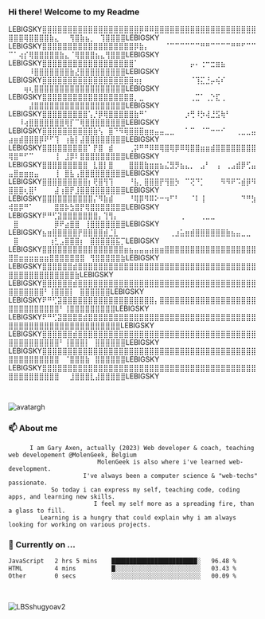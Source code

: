 ### Hi there! Welcome to my Readme 

 LEBIGSKY⣿⣿⣿⣿⣿⣿⣿⣿⣿⣿⣿⣿⣿⣿⣿⣿⣿⣿⣿⡿⠿⠿⣿⣿⣿⣿⣿⣿⣿⣿⣿⣿⣿⣿⣿⣿⣿⣿⣿⣿⣿⣿⣿⣿⣿⢿⣿⣿⣿⣿⣷⣄⠀⠀⢻⣿⣷⣦⡀⠀⢹⣿⣿⣿⣿LEBIGSKY
  LEBIGSKY⣿⣿⣿⣿⣿⣿⣿⣿⣿⣿⣿⣿⣿⣿⣿⣿⣿⣿⡿⣷⡄⠀⠀⠀⠈⠉⠉⠉⠉⠉⠉⠛⠛⠉⠉⠉⠉⠛⠛⠋⠉⠉⠉⠁⢴⡎⢿⣿⣿⣿⣿⣿⣷⣄⠈⢿⣿⣿⣿⣦⣄⢻⣿⣿⣿LEBIGSKY
  LEBIGSKY⣿⣿⣿⣿⣿⣿⣿⣿⣿⣿⣿⣿⣿⣿⣿⣿⣿⣿⠁⠀⠀⠀⠀⠀⠀⠀⠀⠀⠀⡤⠄⢐⠒⣒⣶⣦⠀⠀⠀⠀⠀⠀⠀⠀⠀⠀⠸⣿⣿⣿⣿⣿⣿⣿⣷⣜⣿⣿⣿⣿⣿⣿⣿⣿⣿LEBIGSKY
  LEBIGSKY⣿⣿⣿⣿⣿⣿⣿⣿⣿⣿⣿⣿⣿⣿⣿⣿⣿⣿⢶⡆⠀⠀⠀⠀⠀⠀⠀⠀⠀⠈⢹⣍⣘⡤⢮⠎⠀⠀⠀⠀⠀⠀⠀⠀⠀⢶⢆⣿⣿⣿⣿⣿⣿⣿⣿⣿⣿⣿⣿⣿⣿⣿⣿⣿⣿LEBIGSKY
  LEBIGSKY⣿⣿⣿⣿⣿⣿⣿⣿⣿⣿⣿⣿⣿⣿⣿⣿⣿⣿⡀⣀⠀⠀⠀⠀⠀⠀⠀⠀⠀⢀⣉⠁⢀⡑⣏⢀⠀⠀⠀⠀⠀⠀⠀⠀⠀⠀⣼⣿⣿⣿⣿⣿⣿⣿⣿⣿⣿⣿⣿⣿⣿⣿⣿⣿⣿LEBIGSKY
  LEBIGSKY⣿⣿⣿⣿⣿⣿⣿⣿⣿⢡⡘⡿⢿⣿⣿⣿⣿⣿⣷⠛⠁⠀⠀⠀⠀⠀⠀⠀⡰⢛⠸⡳⢼⣘⣫⢷⠃⠀⠀⠀⠀⠀⠀⠀⠸⢴⣿⣿⣿⣿⣿⣿⣿⢿⡏⠉⢿⣿⣿⣿⣿⣿⣿⣿⣿LEBIGSKY
  LEBIGSKY⣿⣿⣿⣿⣿⣿⣿⣿⣿⣿⣷⢣⠀⣿⠙⠻⢿⣿⣿⣿⣶⣶⣤⣤⣀⣀⠀⠀⠁⠉⠀⠈⠉⠒⠒⠊⠀⠀⢀⣀⣀⣤⣴⣶⣾⣿⣿⣿⡿⠟⠋⢹⠀⢰⣷⡇⣼⣿⣿⣿⣿⣿⣿⣿⣿LEBIGSKY
  LEBIGSKY⣿⣿⣿⣿⣿⣿⣿⣿⣿⠁⡟⣿⠀⣾⠀⠀⠀⢀⡽⠛⠛⠿⠿⢿⣿⢿⡿⠿⢿⣿⣿⣶⣶⣾⣿⣿⣿⣿⣿⣿⣿⣿⢿⣿⠛⠋⠉⠀⠀⠀⠀⢸⠀⣸⡿⠇⣿⣿⣿⣿⣿⣿⣿⣿⣿LEBIGSKY
  LEBIGSKY⣿⣿⣿⣿⣿⣿⣿⣿⣿⠀⣇⣿⡇⣿⠀⠀⠀⣿⣿⣿⣷⣶⣶⣦⣌⣻⡻⣦⣄⡀⠀⣠⠃⠀⢠⠀⢀⣠⣾⡿⢋⣤⣤⣿⣶⣶⣶⣤⠀⠀⠀⢸⠀⣿⣧⢠⣿⣿⣿⣿⣿⣿⣿⣿⣿LEBIGSKY
  LEBIGSKY⣿⣿⣿⣿⣿⣿⣿⣿⣿⡆⢟⣿⢻⢹⠀⠀⠀⠘⣧⡀⣿⣿⣿⡟⢻⣿⡳⠀⠉⢝⠙⡁⠀⠀⠀⠻⠻⠟⠩⣾⡿⠻⣿⣿⣿⢆⣿⠃⠀⠀⠀⣼⢰⣿⡟⣸⣿⣿⣿⣿⣿⣿⣿⣿⣿LEBIGSKY
  LEBIGSKY⣿⣿⣿⣿⣿⣿⣿⣿⣿⣿⡌⠻⣷⣾⠀⠀⠀⠘⢿⡿⠻⠿⠕⠒⠲⠋⠃⠀⠀⠈⠇⢸⠀⠀⠀⠀⠀⠀⠀⠙⠛⣳⢾⣿⡿⠛⠁⠀⠀⠀⠀⣿⣿⡷⣳⣿⡟⢿⣿⣿⣿⣿⣿⣿⣿LEBIGSKY
  LEBIGSKY⠟⠛⢋⣽⣿⣿⣿⣿⣿⣿⣿⡄⢹⢻⡄⠀⠀⠀⠀⠀⠀⠀⠀⠀⠀⠀⠀⢀⠀⠀⠀⢀⣀⣀⠀⠀⠀⠀⠀⠀⠀⠀⠀⣿⠀⠀⠀⠀⠀⠀⠀⡿⠟⣴⣿⣿⠀⢸⣿⣿⣿⣿⣿⣿⣿LEBIGSKY
  LEBIGSKY⣦⣶⣿⣿⣿⣿⣿⡟⣿⣿⣿⣿⣾⣈⣇⠀⠀⠀⠀⠀⠀⠀⠀⠀⠀⢀⣰⣥⣶⣾⣿⣿⣿⣿⣿⣿⣷⣦⣤⣀⣀⠀⠀⣿⠀⠀⠀⠀⠀⠀⢰⣃⣠⣿⣿⣿⡆⠀⣿⣿⣿⣿⣿⣯⡉LEBIGSKY
  LEBIGSKY⣿⣿⣿⣿⣿⣿⣿⣿⣿⣿⣿⣿⣿⣿⣿⣿⣶⣦⣤⣤⣤⣴⣶⣶⣿⣿⣿⣿⣿⣿⣿⣿⣿⣿⣿⣿⣿⣿⣿⣿⣿⣿⣿⣿⣶⣶⣶⣶⣶⣶⣿⣿⣿⣿⣿⣿⣿⠀⢻⣿⣿⣿⣿⣿⣷LEBIGSKY
  LEBIGSKY⣿⣿⣿⣿⣿⣿⣾⣿⣿⣿⣿⣿⣿⣿⣿⣿⣿⣿⣿⣿⣿⣿⣿⣿⣿⣿⣿⣿⣿⣿⣿⣿⣿⣿⣿⣿⣿⣿⣿⣿⣿⣿⣿⣿⣿⣿⣿⣿⣿⣿⣿⣿⣿⣿⣿⣷LEBIGSKY
  LEBIGSKY⣿⣿⣿⣿⣿⣿⣾⣿⣿⣿⣿⣿⣿⣿⣿⣿⣿⣿⣿⣿⣿⣿⣿⣿⣿⣿⣿⣿⣿⣿⣿⣿⣿⣿⣿⣿⣿⣿⣿⣿⣿⣿⣿⣿⣿⣿⣿⣿⣿⠃⢸⣿⣿⣿⡇⠀⣿⣿⣿⣿⣿⣿LEBIGSKY
  LEBIGSKY⠟⠛⢋⣽⣿⣿⣿⣿⣿⣿⣿⣿⣿⣿⣿⣿⣿⣿⣿⣿⣿⣿⡄⣿⣿⣿⣿⣿⣿⣿⣿⣿⣿⣿⣿⣿⣿⣿⣿⣿⣿⣿⣿⣿⣿⣿⣿⣿⣿⣿⣿⣿⠃⢸⣿⣿⣿⣿⣿⣿⣿⣿⣿LEBIGSKY
  LEBIGSKY⠟⠛⢋⣽⣿⣿⣿⣿⣾⣿⣿⣿⣿⣿⣿⣿⣿⣿⣿⣿⣿⣿⣿⣿⣿⣿⣿⣿⣿⣿⣿⣿⣿⣿⣿⣿⣿⣿⣿⣿⣿⣿⣿⣿⣿⣿⣿⣿⣿⣿⣿⣿⣿⣿⣿⣿⣿⣿⣿⣿⣿⣿⣿⣿LEBIGSKY
  LEBIGSKY⣿⣿⣿⣿⣿⣿⣾⣿⣿⣿⣿⣿⣿⣿⣿⣿⣿⣿⣿⣿⣿⣿⣿⣿⣿⣿⣿⣿⣿⣿⣿⣿⣿⣿⣿⣿⣿⣿⣿⣿⣿⣿⣿⣿⣿⣿⣿⣿⣿⣿⣿⣿⠃⢸⣿⣿⣿⡇⠀⣿⣿⣿⣿⣿⣿LEBIGSKY
  LEBIGSKY⣿⣿⣿⣿⣿⣿⣿⣿⣿⣿⣿⣿⣿⣿⣿⣿⣿⣿⣿⣿⣿⣿⣿⣿⣿⣿⣿⣿⣿⣿⣿⣿⣿⣿⣿⣿⣿⣿⣿⣿⣿⣿⣿⣿⣿⣿⣿⣿⣿⣿⣿⣿⠀⠈⣿⣿⣿⣷⠀⣿⣿⣿⣿⣿⣿LEBIGSKY
  LEBIGSKY⣿⣿⣿⣿⣿⣿⣿⣿⣿⣿⣿⣿⣿⣿⣿⣿⣿⣿⣿⣿⣿⣿⣿⣿⣿⣿⣿⣿⣿⣿⣿⣿⣿⣿⣿⣿⣿⣿⣿⣿⣿⣿⣿⣿⣿⣿⣿⣿⣿⣿⣿⣿⠀⠀⣸⣿⣿⣿⣇⣼⣿⣿⣿⣿⣿LEBIGSKY

⠀⠀⠀
  <!--START_SECTION:me-->
  ![avatargh](https://user-images.githubusercontent.com/22075644/164934471-9e8af8ff-56fa-42c4-8061-5c7410433886.png)
  ### 📫 About me 
  ```text
        I am Gary Axen, actually (2023) Web developer & coach, teaching web developement @MolenGeek, Belgium
                           MolenGeek is also where i've learned web-development.
                       I've always been a computer science & "web-techs" passionate.
              So today i can express my self, teaching code, coding apps, and learning new skills.
                          I feel my self more as a spreading fire, than a glass to fill.
           Learning is a hungry that could explain why i am always looking for working on various projects.
  ```
   <!--END_SECTION:me-->
  ### 🔭 Currently on ... 
  

  <!--START_SECTION:waka-->

```txt
JavaScript   2 hrs 5 mins    ████████████████████████░   96.48 %
HTML         4 mins          █░░░░░░░░░░░░░░░░░░░░░░░░   03.43 %
Other        0 secs          ░░░░░░░░░░░░░░░░░░░░░░░░░   00.09 %
```

<!--END_SECTION:waka-->⠀
 
 
  



![LBSshugyoav2](https://user-images.githubusercontent.com/22075644/164934218-25b846e8-bf56-4a0e-bd88-ab444310d7a8.png)
   
  



<!--
**LeBigSky/LebigSky** is a ✨ _special_ ✨ repository because its `README.md` (this file) appears on your GitHub profile.


as to get you started:

- 🔭 I’m currently working on ...
- 🌱 I’m currently learning ...
- 👯 I’m looking to collaborate on ...
- 🤔 I’m looking for help with ...
- 💬 Ask me about ...
- 📫 How to reach me: ...
- 😄 Pronouns: ...
- ⚡ Fun fact: ...
-->
